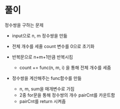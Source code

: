 # 풀이
정수쌍을 구하는 문제

- input으로 n, m 정수쌍을 만듦
- 전체 개수를 세줄 count 변수를 0으로 초기화
- 반복문으로 n+m+1만큼 반복시킴
    - count += func(n, m, i) 을 통해 전체 개수를 세줌

- 정수쌍을 계산해주는 func함수를 만듦
    - n, m, sum을 매개변수로 가짐
    - 2중 for문을 통해 정수쌍의 개수 pairCnt를 카운트함
    - pairCnt를 return 시켜줌